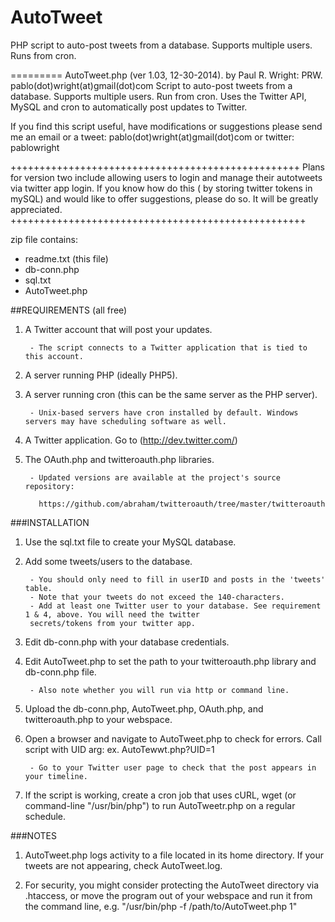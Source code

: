 AutoTweet
=========

PHP script to auto-post tweets from a database. Supports multiple users. Runs from cron.

=========
AutoTweet.php (ver 1.03, 12-30-2014). by Paul R. Wright: PRW.  pablo(dot)wright(at)gmail(dot)com
Script to auto-post tweets from a database. Supports multiple users. Run from cron. 
Uses the Twitter API, MySQL and cron to automatically post updates to Twitter.

If you find this script useful, have modifications or suggestions please send me an email or a tweet:
pablo(dot)wright(at)gmail(dot)com or twitter: pablowright

++++++++++++++++++++++++++++++++++++++++++++++++++
Plans for version two include allowing users to login and manage their 
autotweets via twitter app login. If you know how do this ( by storing 
twitter tokens in mySQL) and would like to offer suggestions, please do 
so. It will be greatly appreciated. 
+++++++++++++++++++++++++++++++++++++++++++++++++++

zip file contains:
- readme.txt (this file)
- db-conn.php
- sql.txt
- AutoTweet.php


##REQUIREMENTS (all free)
1. A Twitter account that will post your updates.

		- The script connects to a Twitter application that is tied to this account.
		
2. A server running PHP (ideally PHP5).

3. A server running cron (this can be the same server as the PHP server).

		- Unix-based servers have cron installed by default. Windows servers may have scheduling software as well.
		
4. A Twitter application. Go to (http://dev.twitter.com/)

5. The OAuth.php and twitteroauth.php libraries.

		- Updated versions are available at the project's source repository:

		  https://github.com/abraham/twitteroauth/tree/master/twitteroauth
		

###INSTALLATION
1. Use the sql.txt file to create your MySQL database. 
2. Add some tweets/users to the database. 

		- You should only need to fill in userID and posts in the 'tweets' table.
		- Note that your tweets do not exceed the 140-characters.
		- Add at least one Twitter user to your database. See requirement 1 & 4, above. You will need the twitter 
		secrets/tokens from your twitter app.
			
3. Edit db-conn.php with your database credentials.

4. Edit AutoTweet.php to set the path to your twitteroauth.php library and db-conn.php file.

		- Also note whether you will run via http or command line.
		
5. Upload the db-conn.php, AutoTweet.php, OAuth.php, and twitteroauth.php to your webspace.

6. Open a browser and navigate to AutoTweet.php to check for errors. Call script with UID arg: ex. AutoTewwt.php?UID=1

		- Go to your Twitter user page to check that the post appears in your timeline.
		
7. If the script is working, create a cron job that uses cURL, wget (or command-line "/usr/bin/php") to run AutoTweetr.php on a regular schedule.
		

###NOTES
1. AutoTweet.php logs activity to a file located in its home directory. If your tweets are not appearing, check AutoTweet.log.

2. For security, you might consider protecting the AutoTweet directory via .htaccess, or move the program out of your webspace and run it from the command line, e.g. "/usr/bin/php -f /path/to/AutoTweet.php 1"


